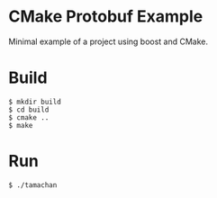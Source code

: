 CMake Protobuf Example
======================

Minimal example of a project using boost and CMake.

Build
======================

    $ mkdir build
    $ cd build
    $ cmake ..
    $ make

Run
======================
    $ ./tamachan


